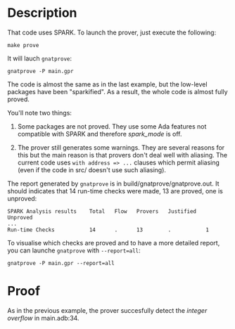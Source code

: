 
# Description

That code uses SPARK. To launch the prover, just execute the following:

	make prove

It will lauch `gnatprove`:

	gnatprove -P main.gpr

The code is almost the same as in the last example, but the low-level
packages have been "sparkified". As a result, the whole code is
almost fully proved.

You'll note two things:

1. Some packages are not proved. They use some Ada features not compatible with
   SPARK and therefore *spark_mode* is off.

2. The prover still generates some warnings. They are several reasons for this but
   the main reason is that provers don't deal well with aliasing. The current
   code uses `with address => ...` clauses which permit aliasing (even if
   the code in src/ doesn't use such aliasing).

The report generated by `gnatprove` is in build/gnatprove/gnatprove.out. It should
indicates that 14 run-time checks were made, 13 are proved, one is unproved:

    SPARK Analysis results    Total   Flow   Provers   Justified   Unproved
    ...
    Run-time Checks           14      .      13        .           1

To visualise which checks are proved and to have a more detailed report, you
can launche `gnatprove` with `--report=all`:

	gnatprove -P main.gpr --report=all

# Proof

As in the previous example, the prover succesfully detect the
*integer overflow* in main.adb:34.

